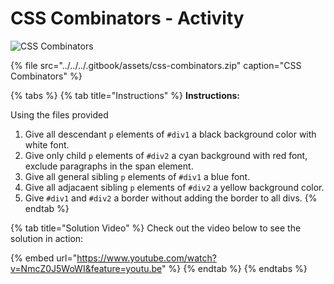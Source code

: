 # CSS Combinators - Activity

![CSS Combinators](../../../.gitbook/assets/image.png)

{% file src="../../../.gitbook/assets/css-combinators.zip" caption="CSS Combinators" %}

{% tabs %}
{% tab title="Instructions" %}
**Instructions:**

Using the files provided 

1. Give all descendant `p` elements of `#div1` a black background color with white font.
2. Give only child `p` elements of `#div2` a cyan background with red font, exclude paragraphs in the span element.
3. Give all general sibling `p` elements of `#div1` a blue font.
4. Give all adjacaent sibling `p` elements of `#div2` a yellow background color.
5. Give `#div1` and `#div2` a border without adding the border to all divs.
{% endtab %}

{% tab title="Solution Video" %}
Check out the video below to see the solution in action:

{% embed url="https://www.youtube.com/watch?v=NmcZ0J5WoWI&feature=youtu.be" %}
{% endtab %}
{% endtabs %}

